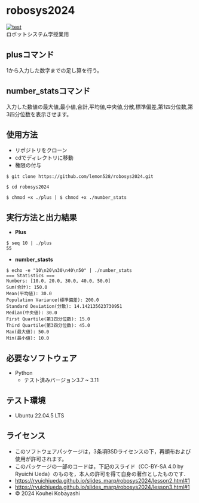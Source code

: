 # robosys2024
[![test](https://github.com/lemon528/robosys2024/actions/workflows/test.yml/badge.svg)](https://github.com/lemon528/robosys2024/actions/workflows/test.yml)  
ロボットシステム学授業用

## plusコマンド
1から入力した数字までの足し算を行う。

## number_statsコマンド
入力した数値の最大値,最小値,合計,平均値,中央値,分散,標準偏差,第1四分位数,第3四分位数を表示させます。

## 使用方法
- リポジトリをクローン
- cdでディレクトリに移動
- 権限の付与

```
$ git clone https://github.com/lemon528/robosys2024.git

$ cd robosys2024

$ chmod +x ./plus | $ chmod +x ./number_stats
```

## 実行方法と出力結果
- **Plus**  
```
$ seq 10 | ./plus
55
```

- **number_stasts**  
```
$ echo -e "10\n20\n30\n40\n50" | ./number_stats
=== Statistics ===
Numbers: [10.0, 20.0, 30.0, 40.0, 50.0]
Sum(合計): 150.0
Mean(平均値): 30.0
Population Variance(標準偏差): 200.0
Standard Deviation(分散): 14.142135623730951
Median(中央値): 30.0
First Quartile(第1四分位数): 15.0
Third Quartile(第3四分位数): 45.0
Max(最大値): 50.0
Min(最小値): 10.0
```

## 必要なソフトウェア
- Python
	- テスト済みバージョン3.7 ~ 3.11

## テスト環境
- Ubuntu 22.04.5 LTS

## ライセンス
- このソフトウェアパッケージは，3条項BSDライセンスの下，再頒布および使用が許可されます。
- このパッケージの一部のコードは，下記のスライド（CC-BY-SA 4.0 by Ryuichi Ueda）のものを，本人の許可を得て自身の著作としたものです．
 - https://ryuichiueda.github.io/slides_marp/robosys2024/lesson2.html#1
 - https://ryuichiueda.github.io/slides_marp/robosys2024/lesson3.html#1
- © 2024 Kouhei Kobayashi
